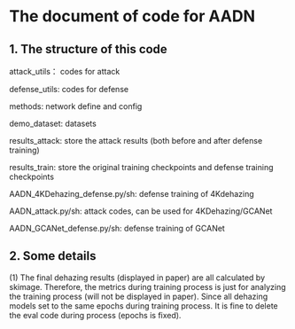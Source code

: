 # The document of code for AADN

## 1. The structure of this code 
attack_utils： codes for attack

defense_utils: codes for defense

methods: network define and config

demo_dataset: datasets

results_attack: store the attack results (both before and after defense training)

results_train: store the original training checkpoints and defense training checkpoints

AADN_4KDehazing_defense.py/sh: defense training of 4Kdehazing

AADN_attack.py/sh: attack codes, can be used for 4KDehazing/GCANet

AADN_GCANet_defense.py/sh: defense training of GCANet

## 2. Some details
(1) The final dehazing results (displayed in paper) are all calculated by skimage. Therefore, the metrics during training process is just for analyzing the training process (will not be displayed in paper). 
Since all dehazing models set to the same epochs during training process. It is fine to delete the eval code
during process (epochs is fixed).